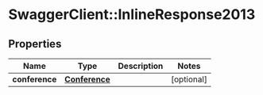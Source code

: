 # SwaggerClient::InlineResponse2013

## Properties
Name | Type | Description | Notes
------------ | ------------- | ------------- | -------------
**conference** | [**Conference**](Conference.md) |  | [optional] 


